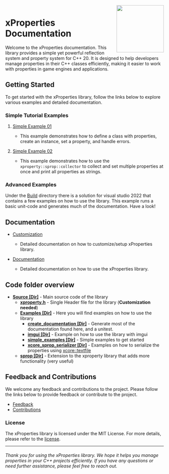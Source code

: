 <img src="https://i.imgur.com/GfJb3sQ.jpg" align="right" width="150px" />

# xProperties Documentation

Welcome to the xProperties documentation. This library provides a simple yet powerful reflection system and property system for C++ 20. It is designed to help developers manage properties in their C++ classes efficiently, making it easier to work with properties in game engines and applications.

## Getting Started

To get started with the xProperties library, follow the links below to explore various examples and detailed documentation.

### Simple Tutorial Examples

1. [Simple Example 01](SimpleExample01.md)
    - This example demonstrates how to define a class with properties, create an instance, set a property, and handle errors.

2. [Simple Example 02](SimpleExample02.md)
    - This example demonstrates how to use the `xproperty::sprop::collector` to collect and set multiple properties at once and print all properties as strings.

### Advanced Examples

Under the [Build](https://github.com/LIONant-depot/xproperty/tree/master/build) directory there is a solution for visual studio 2022 that contains a few examples on how to use the library. 
This example runs a basic unit-code and generates much of the documentation. Have a look!

## Documentation

- [Customization](Settings.md)
    - Detailed documentation on how to customize/setup xProperties library.

- [Documentation](DetailDocumentation.md)
    - Detailed documentation on how to use the xProperties library.

## Code folder overview

- **[Source [Dir]](../../tree/master/source)** - Main source code of the library
    - **[xproperty.h](https://github.com/LIONant-depot/xproperty/tree/master/source/xproperty.h)** - Single Header file for the library (**Customization needed**)
    - **[Examples [Dir]](https://github.com/LIONant-depot/xproperty/tree/master/source/examples)** - Here you will find examples on how to use the library
        - **[create_documentation [Dir]](https://github.com/LIONant-depot/xproperty/tree/master/source/examples/create_documentation)** - Generate most of the documentation found here, and a unitest.
        - **[imgui [Dir]](https://github.com/LIONant-depot/xproperty/tree/master/source/examples/imgui)** - Example on how to use the library with imgui
        - **[simple_examples [Dir]](https://github.com/LIONant-depot/xproperty/tree/master/source/examples/simple_examples)** - Simple examples to get started
        - **[xcore_sprop_serializer [Dir]](https://github.com/LIONant-depot/xproperty/tree/master/source/examples/xcore_sprop_serializer)** - Examples on how to serialize the properties using [xcore::textfile](https://gitlab.com/LIONant/xcore/-/blob/master/src/xcore_textfile.h)
    - **[sprop [Dir]](https://github.com/LIONant-depot/xproperty/tree/master/source/sprop)** - Extension to the xproperty library that adds more functionality (very useful)

## Feedback and Contributions

We welcome any feedback and contributions to the project. Please follow the links below to provide feedback or contribute to the project.

- [Feedback](https://github.com/LIONant-depot/xproperty/issues)
- [Contributions](https://github.com/LIONant-depot/xproperty)

### License

The xProperties library is licensed under the MIT License. For more details, please refer to the [license](https://opensource.org/licenses/MIT).

---

###### Thank you for using the xProperties library. We hope it helps you manage properties in your C++ projects efficiently. If you have any questions or need further assistance, please feel free to reach out.


